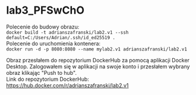 # lab3_PFSwChO

Polecenie do budowy obrazu:<br />
```docker build -t adrianszafranski/lab2.v1 --ssh default=C:/Users/Adrian/.ssh/id_ed25519 .```<br />
Polecenie do uruchomienia kontenera:<br />
```docker run -d -p 8080:8080 --name mylab2.v1 adrianszafranski/lab2.v1```

Obraz przesłałem do repozytorium DockerHub za pomocą aplikacji Docker Desktop. Zalogowałem się w aplikacji na swoje konto i przesłałem wybrany obraz klikając "Push to hub".<br />
Link do repozytorium DockerHub: https://hub.docker.com/r/adrianszafranski/lab2.v1
